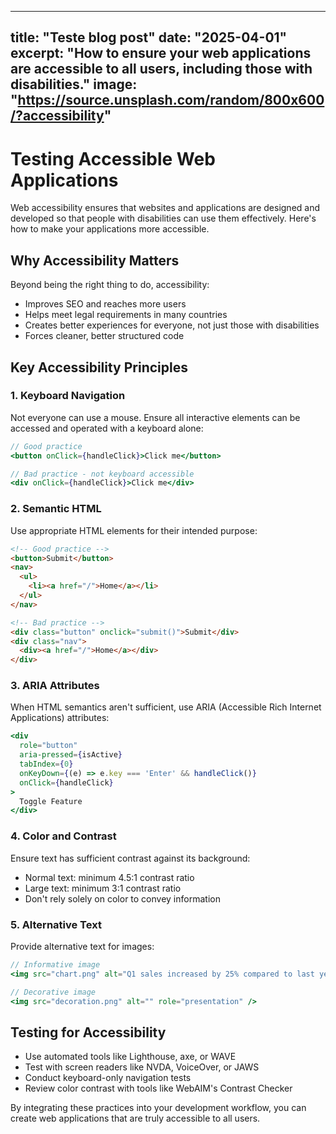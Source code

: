 
---
title: "Teste blog post"
date: "2025-04-01"
excerpt: "How to ensure your web applications are accessible to all users, including those with disabilities."
image: "https://source.unsplash.com/random/800x600/?accessibility"
---

# Testing Accessible Web Applications

Web accessibility ensures that websites and applications are designed and developed so that people with disabilities can use them effectively. Here's how to make your applications more accessible.

## Why Accessibility Matters

Beyond being the right thing to do, accessibility:

- Improves SEO and reaches more users
- Helps meet legal requirements in many countries
- Creates better experiences for everyone, not just those with disabilities
- Forces cleaner, better structured code

## Key Accessibility Principles

### 1. Keyboard Navigation

Not everyone can use a mouse. Ensure all interactive elements can be accessed and operated with a keyboard alone:

```jsx
// Good practice
<button onClick={handleClick}>Click me</button>

// Bad practice - not keyboard accessible
<div onClick={handleClick}>Click me</div>
```

### 2. Semantic HTML

Use appropriate HTML elements for their intended purpose:

```html
<!-- Good practice -->
<button>Submit</button>
<nav>
  <ul>
    <li><a href="/">Home</a></li>
  </ul>
</nav>

<!-- Bad practice -->
<div class="button" onclick="submit()">Submit</div>
<div class="nav">
  <div><a href="/">Home</a></div>
</div>
```

### 3. ARIA Attributes

When HTML semantics aren't sufficient, use ARIA (Accessible Rich Internet Applications) attributes:

```jsx
<div 
  role="button"
  aria-pressed={isActive}
  tabIndex={0}
  onKeyDown={(e) => e.key === 'Enter' && handleClick()}
  onClick={handleClick}
>
  Toggle Feature
</div>
```

### 4. Color and Contrast

Ensure text has sufficient contrast against its background:

- Normal text: minimum 4.5:1 contrast ratio
- Large text: minimum 3:1 contrast ratio
- Don't rely solely on color to convey information

### 5. Alternative Text

Provide alternative text for images:

```jsx
// Informative image
<img src="chart.png" alt="Q1 sales increased by 25% compared to last year" />

// Decorative image
<img src="decoration.png" alt="" role="presentation" />
```

## Testing for Accessibility

- Use automated tools like Lighthouse, axe, or WAVE
- Test with screen readers like NVDA, VoiceOver, or JAWS
- Conduct keyboard-only navigation tests
- Review color contrast with tools like WebAIM's Contrast Checker

By integrating these practices into your development workflow, you can create web applications that are truly accessible to all users.
